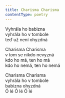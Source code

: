 ```yaml
---
title: Charisma Charisma
contentType: poetry
---
```


<section>

Vyhrála ho babizna  
vyhrála ho v tombole  
teď už není ohyzdná

Charisma Charisma  
v tom se nikdo nevyzná  
kdo ho má, ten ho má  
kdo ho nemá, ten ho nemá

Charisma Charisma  
vyhrála ho v tombole  
babizna ohyzdná  
Ó lé Ó lé Ó lé

</section>
